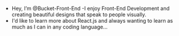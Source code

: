 - Hey, I’m @Bucket-Front-End
-I enjoy Front-End Development and creating beautiful designs that speak to people visually.
- I'd like to learn more about React.js and always wanting to learn as much as I can in any coding language...

<!---
Bucket-Front-End/Bucket-Front-End is a ✨ special ✨ repository because its `README.md` (this file) appears on your GitHub profile.
You can click the Preview link to take a look at your changes.
--->
